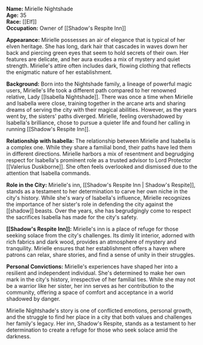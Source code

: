 **Name:** Mirielle Nightshade  
**Age:** 35  
**Race:** [[Elf]]  
**Occupation:** Owner of [[Shadow's Respite Inn]]  

**Appearance:** Mirielle possesses an air of elegance that is typical of her elven heritage. She has long, dark hair that cascades in waves down her back and piercing green eyes that seem to hold secrets of their own. Her features are delicate, and her aura exudes a mix of mystery and quiet strength. Mirielle's attire often includes dark, flowing clothing that reflects the enigmatic nature of her establishment.

**Background:** Born into the Nightshade family, a lineage of powerful magic users, Mirielle's life took a different path compared to her renowned relative, Lady [[Isabella Nightshade]]. There was once a time when Mirielle and Isabella were close, training together in the arcane arts and sharing dreams of serving the city with their magical abilities. However, as the years went by, the sisters' paths diverged. Mirielle, feeling overshadowed by Isabella's brilliance, chose to pursue a quieter life and found her calling in running [[Shadow's Respite Inn]].

**Relationship with Isabella:** The relationship between Mirielle and Isabella is a complex one. While they share a familial bond, their paths have led them in different directions. Mirielle harbors a mix of resentment and begrudging respect for Isabella's prominent role as a trusted advisor to Lord Protector [[Valerius Duskborne]]. She often feels overlooked and dismissed due to the attention that Isabella commands.

**Role in the City:** Mirielle's inn, [[Shadow's Respite Inn | Shadow's Respite]], stands as a testament to her determination to carve her own niche in the city's history. While she's wary of Isabella's influence, Mirielle recognizes the importance of her sister's role in defending the city against the [[shadow]] beasts. Over the years, she has begrudgingly come to respect the sacrifices Isabella has made for the city's safety.

**[[Shadow's Respite Inn]]:** Mirielle's inn is a place of refuge for those seeking solace from the city's challenges. Its dimly lit interior, adorned with rich fabrics and dark wood, provides an atmosphere of mystery and tranquility. Mirielle ensures that her establishment offers a haven where patrons can relax, share stories, and find a sense of unity in their struggles.

**Personal Convictions:** Mirielle's experiences have shaped her into a resilient and independent individual. She's determined to make her own mark in the city's history, irrespective of her familial ties. While she may not be a warrior like her sister, her inn serves as her contribution to the community, offering a space of comfort and acceptance in a world shadowed by danger.

Mirielle Nightshade's story is one of conflicted emotions, personal growth, and the struggle to find her place in a city that both values and challenges her family's legacy. Her inn, Shadow's Respite, stands as a testament to her determination to create a refuge for those who seek solace amid the darkness.